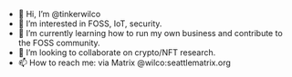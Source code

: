 - 👋 Hi, I’m @tinkerwilco
- 👀 I’m interested in FOSS, IoT, security.
- 🌱 I’m currently learning how to run my own business and contribute to the FOSS community.
- 💞️ I’m looking to collaborate on crypto/NFT research.
- 📫 How to reach me: via Matrix @wilco:seattlematrix.org

<!---
tinkerwilco/tinkerwilco is a ✨ special ✨ repository because its `README.md` (this file) appears on your GitHub profile.
You can click the Preview link to take a look at your changes.
--->
